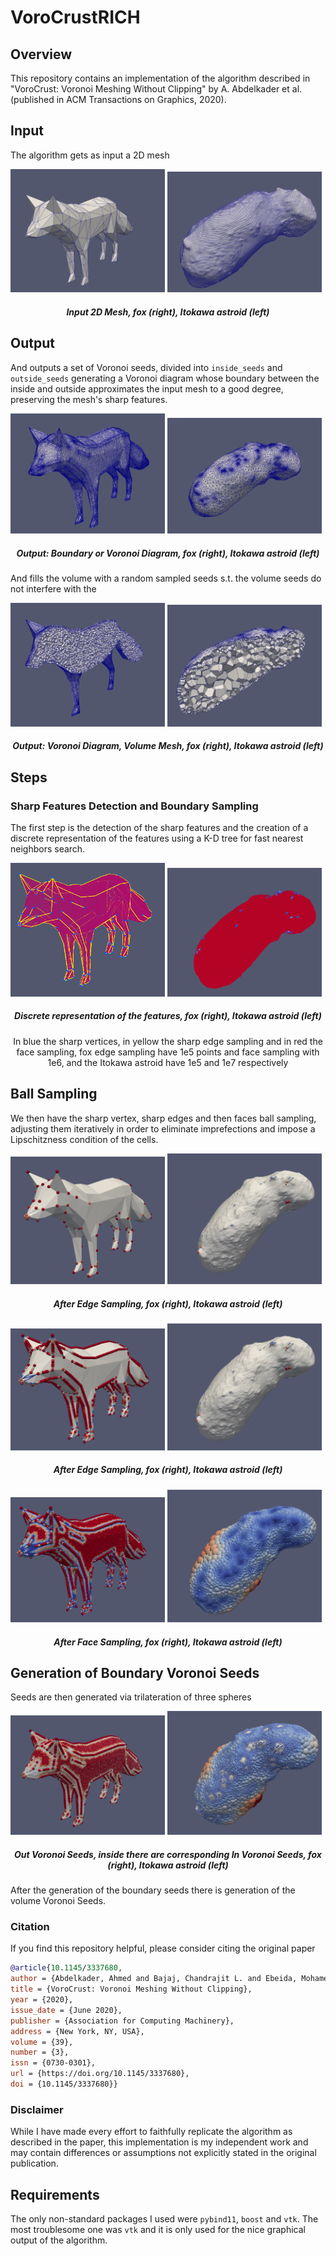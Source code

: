 # VoroCrustRICH
## Overview

This repository contains an implementation of the algorithm described in "VoroCrust: Voronoi Meshing Without Clipping" by A. Abdelkader et al. (published in ACM Transactions on Graphics, 2020). 

## Input
The algorithm gets as input a 2D mesh

<p float="center">
  <img src="./figures/fox_plc.png" width="49%" />
  <img src="./figures/astroid_plc.png" width="49%" /> 
</p>
<center> <h5>Input 2D Mesh, fox (right), Itokawa astroid (left)</h5> </center>

## Output
And outputs a set of Voronoi seeds, divided into `inside_seeds` and `outside_seeds` generating a Voronoi diagram whose boundary between the inside and outside approximates the input mesh to a good degree, preserving the mesh's sharp features. 

<p float="center">
  <img src="./figures/fox_boundary_mesh.png" width="49%" />
  <img src="./figures/astroid_boundary_mesh.png" width="49%" /> 
</p>
<center> <h5>Output: Boundary or Voronoi Diagram, fox (right), Itokawa astroid (left) </h5> </center>

And fills the volume with a random sampled seeds s.t. the volume seeds do not interfere with the 

<p float="center">
  <img src="./figures/fox_volume_mesh.png" width="49%" />
  <img src="./figures/astroid_volume_mesh.png" width="49%" /> 
</p>
<center> <h5>Output: Voronoi Diagram, Volume Mesh, fox (right), Itokawa astroid (left) </h5> </center>

## Steps

### Sharp Features Detection and Boundary Sampling

The first step is the detection of the sharp features and the creation of a discrete representation of the features using a K-D tree for fast nearest neighbors search.

<p float="center">
  <img src="./figures/fox_trees.png" width="49%" />
  <img src="./figures/astroid_trees.png" width="49%" /> 
</p>
<center> <h5> Discrete representation of the features, fox (right), Itokawa astroid (left)</h5> </center>
<center> In blue the sharp vertices, in yellow the sharp edge sampling and in red the face sampling, fox edge sampling have 1e5 points and face sampling with 1e6, and the Itokawa astroid have 1e5 and 1e7 respectively</center>

## Ball Sampling

We then have the sharp vertex, sharp edges and then faces ball sampling, adjusting them iteratively in order to eliminate imprefections and impose a Lipschitzness condition of the cells.

<p float="center">
  <img src="./figures/fox_vertex_balls.png" width="49%" />
  <img src="./figures/astroid_vertex_balls.png" width="49%" /> 
</p>
<center> <h5> After Edge Sampling, fox (right), Itokawa astroid (left) </h5> </center>

<p float="center">
  <img src="./figures/fox_edge_balls.png" width="49%" />
  <img src="./figures/astroid_edge_balls.png" width="49%" /> 
</p>
<center> <h5> After Edge Sampling, fox (right), Itokawa astroid (left) </h5> </center>

<p float="center">
  <img src="./figures/fox_face_balls.png" width="49%" />
  <img src="./figures/astroid_face_balls.png" width="49%" /> 
</p>
<center> <h5> After Face Sampling, fox (right), Itokawa astroid (left) </h5> </center>

## Generation of Boundary Voronoi Seeds

Seeds are then generated via trilateration of three spheres

<p float="center">
  <img src="./figures/fox_seeds.png" width="49%" />
  <img src="./figures/astroid_seeds.png" width="49%" /> 
</p>
<center> <h5> Out Voronoi Seeds, inside there are corresponding In Voronoi Seeds, fox (right), Itokawa astroid (left) </h5> </center>

After the generation of the boundary seeds there is generation of the volume Voronoi Seeds.

### Citation

If you find this repository helpful, please consider citing the original paper 

```bibtex
@article{10.1145/3337680,
author = {Abdelkader, Ahmed and Bajaj, Chandrajit L. and Ebeida, Mohamed S. and Mahmoud, Ahmed H. and Mitchell, Scott A. and Owens, John D. and Rushdi, Ahmad A.},
title = {VoroCrust: Voronoi Meshing Without Clipping},
year = {2020},
issue_date = {June 2020},
publisher = {Association for Computing Machinery},
address = {New York, NY, USA},
volume = {39},
number = {3},
issn = {0730-0301},
url = {https://doi.org/10.1145/3337680},
doi = {10.1145/3337680}}
```

### Disclaimer
While I have made every effort to faithfully replicate the algorithm as described in the paper, this implementation is my independent work and may contain differences or assumptions not explicitly stated in the original publication.


## Requirements

The only non-standard packages I used were `pybind11`, `boost` and `vtk`. The most troublesome one was `vtk` and it is only used for the nice graphical output of the algorithm.
